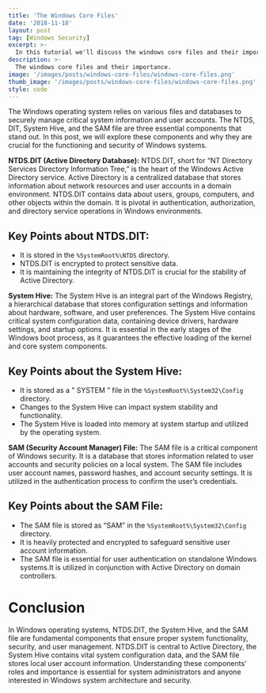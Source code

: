 ```yaml
---
title: 'The Windows Core Files'
date: '2018-11-18'
layout: post
tag: [Windows Security]
excerpt: >-
  In this tutorial we'll discuss the windows core files and their importance.
description: >-
  The windows core files and their importance.
image: '/images/posts/windows-core-files/windows-core-files.png'
thumb_image: '/images/posts/windows-core-files/windows-core-files.png'
style: code
---
```


The Windows operating system relies on various files and databases to securely manage critical system information and user accounts. The NTDS, DIT, System Hive, and the SAM file are three essential components that stand out. In this post, we will explore these components and why they are crucial for the functioning and security of Windows systems.

**NTDS.DIT (Active Directory Database):** NTDS.DIT, short for “NT Directory Services Directory Information Tree,” is the heart of the Windows Active Directory service. 
Active Directory is a centralized database that stores information about network resources and user accounts in a domain environment. NTDS.DIT contains data about users, groups, computers, and other objects within the domain. 
It is pivotal in authentication, authorization, and directory service operations in Windows environments.

## Key Points about NTDS.DIT:

- It is stored in the `%SystemRoot%\NTDS` directory.
- NTDS.DIT is encrypted to protect sensitive data.
- It is maintaining the integrity of NTDS.DIT is crucial for the stability of Active Directory.

**System Hive:** The System Hive is an integral part of the Windows Registry, a hierarchical database that stores configuration settings and information about hardware, software, and user preferences. The System Hive contains critical system configuration data, containing device drivers, hardware settings, and startup options. It is essential in the early stages of the Windows boot process, as it guarantees the effective loading of the kernel and core system components.

## Key Points about the System Hive:

- It is stored as a ” SYSTEM ” file in the `%SystemRoot%\System32\Config` directory.
- Changes to the System Hive can impact system stability and functionality.
- The System Hive is loaded into memory at system startup and utilized by the operating system.

**SAM (Security Account Manager) File:** The SAM file is a critical component of Windows security. It is a database that stores information related to user accounts and security policies on a local system. The SAM file includes user account names, password hashes, and account security settings. It is utilized in the authentication process to confirm the user’s credentials.

## Key Points about the SAM File:

- The SAM file is stored as “SAM” in the `%SystemRoot%\System32\Config` directory.
- It is heavily protected and encrypted to safeguard sensitive user account information.
- The SAM file is essential for user authentication on standalone Windows systems.It is utilized in conjunction with Active Directory on domain controllers.


# Conclusion
In Windows operating systems, NTDS.DIT, the System Hive, and the SAM file are fundamental components that ensure proper system functionality, security, and user management. NTDS.DIT is central to Active Directory, the System Hive contains vital system configuration data, and the SAM file stores local user account information. Understanding these components’ roles and importance is essential for system administrators and anyone interested in Windows system architecture and security.